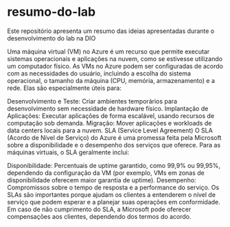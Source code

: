 # resumo-do-lab
Este repositório apresenta um resumo das ideias apresentadas durante o desenvolvimento do lab na DIO

Uma máquina virtual (VM) no Azure é um recurso que permite executar sistemas operacionais e aplicações na nuvem, como se estivesse utilizando um computador físico. As VMs no Azure podem ser configuradas de acordo com as necessidades do usuário, incluindo a escolha do sistema operacional, o tamanho da máquina (CPU, memória, armazenamento) e a rede. Elas são especialmente úteis para:

Desenvolvimento e Teste: Criar ambientes temporários para desenvolvimento sem necessidade de hardware físico.
Implantação de Aplicações: Executar aplicações de forma escalável, usando recursos de computação sob demanda.
Migração: Mover aplicações e workloads de data centers locais para a nuvem.
SLA (Service Level Agreement)
O SLA (Acordo de Nível de Serviço) do Azure é uma promessa feita pela Microsoft sobre a disponibilidade e o desempenho dos serviços que oferece. Para as máquinas virtuais, o SLA geralmente inclui:

Disponibilidade: Percentuais de uptime garantido, como 99,9% ou 99,95%, dependendo da configuração da VM (por exemplo, VMs em zonas de disponibilidade oferecem maior garantia de uptime).
Desempenho: Compromissos sobre o tempo de resposta e a performance do serviço.
Os SLAs são importantes porque ajudam os clientes a entenderem o nível de serviço que podem esperar e a planejar suas operações em conformidade. Em caso de não cumprimento do SLA, a Microsoft pode oferecer compensações aos clientes, dependendo dos termos do acordo.
